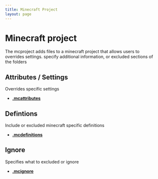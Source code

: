 ```yaml
---
title: Minecraft Project
layout: page
---
```


# Minecraft project

The mcproject adds files to a minecraft project that allows users to overrides settings. specify additional information, or excluded sections of the folders

## Attributes / Settings

Overrides specific settings

- **[.mcattributes](./mcattributes.html)**

## Defintions

Include or excluded minecraft specific definitions

- **[.mcdefinitions](./mcdefinitions.html)**

## Ignore

Specifies what to excluded or ignore

- **[.mcignore](./mcignore.html)**
